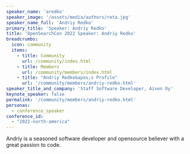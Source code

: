 ```yaml
---
speaker_name: 'aredko'
speaker_image: '/assets/media/authors/reta.jpg'
speaker_name_full: 'Andriy Redko'
primary_title: 'Speaker: Andriy Redko'
title: 'OpenSearchCon 2022 Speaker: Andriy Redko'
breadcrumbs:
  icon: community
  items:
    - title: Community
      url: /community/index.html
    - title: Members
      url: /community/members/index.html
    - title: "Andriy Redko&apos;s Profile"
      url: '/community/members/andriy-redko.html'
speaker_title_and_company: 'Staff Software Developer, Aiven Oy'
keynote_speaker: false
permalink: '/community/members/andriy-redko.html'
personas:
  - conference_speaker
conference_id:
  - "2022-north-america"
---
```

Andriy is a seasoned software developer and opensource believer with a great passion to code.

